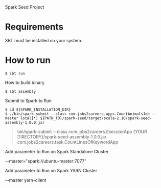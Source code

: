 Spark Seed Project


# Requirements #
SBT must be installed on your system.


# How to run #

```shell
$ sbt run
```

How to build binary

```shell
$ sbt assembly
```

Submit to Spark to Run

```shell
$ cd ${SPARK_INSTALLATION_DIR}
$ ./bin/spark-submit --class com.jobs2careers.apps.CountAnimalsJob --master local[*] ${PATH_TO}/spark-seed/target/scala-2.10/spark-seed-assembly-1.0.0.jar

```

>bin/spark-submit --class com.jobs2careers.ExecutorApp {YOUR DIRECTORY}/spark-seed-assembly-1.0.0.jar com.jobs2careers.task.CountLinesOfKeywordApp

Add parameter to Run on Spark Standalone Cluster

--master="spark://ubuntu-master:7077"

Add parameter to Run on Spark YARN Cluster

--master yarn-client